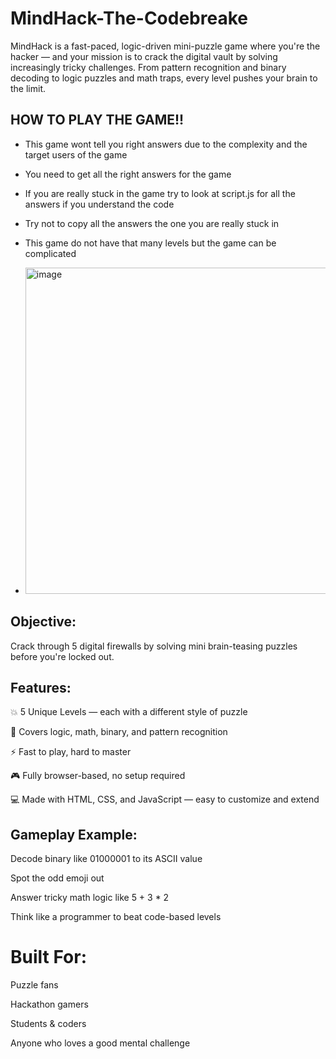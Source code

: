 # MindHack-The-Codebreake

MindHack is a fast-paced, logic-driven mini-puzzle game where you're the hacker — and your mission is to crack the digital vault by solving increasingly tricky challenges. From pattern recognition and binary decoding to logic puzzles and math traps, every level pushes your brain to the limit.

## HOW TO PLAY THE GAME!!
- This game wont tell you right answers due to the complexity and the target users of the game
- You need to get all the right answers for the game
- If you are really stuck in the game try to look at script.js for all the answers if you understand the code 
- Try not to copy all the answers the one you are really stuck in 
- This game do not have that many levels but the game can be complicated

  
- <img width="1113" height="522" alt="image" src="https://github.com/user-attachments/assets/4041e81f-a419-4d18-b079-8b0acc9d2882" />


## Objective:
Crack through 5 digital firewalls by solving mini brain-teasing puzzles before you're locked out.

## Features:
💥 5 Unique Levels — each with a different style of puzzle

🧠 Covers logic, math, binary, and pattern recognition

⚡ Fast to play, hard to master

🎮 Fully browser-based, no setup required

💻 Made with HTML, CSS, and JavaScript — easy to customize and extend

## Gameplay Example:
Decode binary like 01000001 to its ASCII value

Spot the odd emoji out

Answer tricky math logic like 5 + 3 * 2

Think like a programmer to beat code-based levels

# Built For:
Puzzle fans

Hackathon gamers

Students & coders

Anyone who loves a good mental challenge
